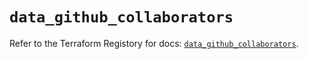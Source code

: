 # `data_github_collaborators`

Refer to the Terraform Registory for docs: [`data_github_collaborators`](https://registry.terraform.io/providers/integrations/github/5.43.0/docs/data-sources/collaborators).
